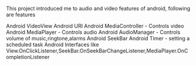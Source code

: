 This project introduced me to audio and video features of android, following are features

Android VideoView
Android URI
Android MediaController - Controls video
Android MediaPlayer - Controls audio
Android AudioManager - Controls volume of music,ringtone,alarms
Android SeekBar
Android Timer - setting a scheduled task
Android Interfaces like View.OnClickListener,SeekBar.OnSeekBarChangeListener,MediaPlayer.OnCompletionListener
